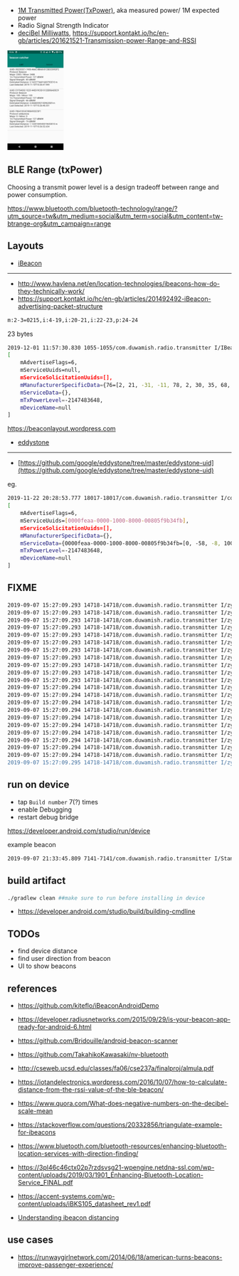 
- [1M Transmitted Power(TxPower)](https://stackoverflow.com/a/36867888/432903), aka measured power/ 1M expected power
- Radio Signal Strength Indicator
- [deciBel Milliwatts](https://en.wikipedia.org/wiki/DBm), https://support.kontakt.io/hc/en-gb/articles/201621521-Transmission-power-Range-and-RSSI

<img src="beacon_list.png" width="25%"/>

BLE Range (txPower)
--

Choosing a transmit power level is a design tradeoff between range and power consumption.

https://www.bluetooth.com/bluetooth-technology/range/?utm_source=tw&utm_medium=social&utm_term=social&utm_content=tw-btrange-org&utm_campaign=range

Layouts
------

* [iBeacon](https://developer.apple.com/ibeacon/)
----

- http://www.havlena.net/en/location-technologies/ibeacons-how-do-they-technically-work/
- https://support.kontakt.io/hc/en-gb/articles/201492492-iBeacon-advertising-packet-structure

```bash
m:2-3=0215,i:4-19,i:20-21,i:22-23,p:24-24
```

23 bytes

```bash
2019-12-01 11:57:30.830 1055-1055/com.duwamish.radio.transmitter I/IBeaconScanApi: validated Ibeacon BLE for ScanRecord 
[
    mAdvertiseFlags=6, 
    mServiceUuids=null, 
    mServiceSolicitationUuids=[], 
    mManufacturerSpecificData={76=[2, 21, -31, -11, 78, 2, 30, 35, 68, -32, -100, 61, 81, 46, -75, 106, -34, -55, 0, 100, 0, 100, -71]}, 
    mServiceData={}, 
    mTxPowerLevel=-2147483648, 
    mDeviceName=null
]

```

https://beaconlayout.wordpress.com

* [eddystone](https://developers.google.com/beacons/eddystone)
----

- [https://github.com/google/eddystone/tree/master/eddystone-uid](https://github.com/google/eddystone/tree/master/eddystone-uid)

eg.

```bash
2019-11-22 20:28:53.777 18017-18017/com.duwamish.radio.transmitter I/com.duwamish.radio.transmitter.layouts.EddystoneScanApi$Companion: validating if eddystone for scanResult ScanRecord 
[
    mAdvertiseFlags=6, 
    mServiceUuids=[0000feaa-0000-1000-8000-00805f9b34fb], 
    mServiceSolicitationUuids=[], 
    mManufacturerSpecificData={},
    mServiceData={0000feaa-0000-1000-8000-00805f9b34fb=[0, -58, -8, 100, 16, -60, -59, -120, -87, -50, -59, -15, 0, -112, 0, 1, 21, 35, 0, 0]}, 
    mTxPowerLevel=-2147483648, 
    mDeviceName=null
]
```

FIXME
----

```bash
2019-09-07 15:27:09.293 14718-14718/com.duwamish.radio.transmitter I/zygote: Rejecting re-init on previously-failed class java.lang.Class<android.support.v4.view.ViewCompat$OnUnhandledKeyEventListenerWrapper>: java.lang.NoClassDefFoundError: Failed resolution of: Landroid/view/View$OnUnhandledKeyEventListener;
2019-09-07 15:27:09.293 14718-14718/com.duwamish.radio.transmitter I/zygote:     at void android.support.v4.view.ViewCompat.setOnApplyWindowInsetsListener(android.view.View, android.support.v4.view.OnApplyWindowInsetsListener) (ViewCompat.java:2203)
2019-09-07 15:27:09.293 14718-14718/com.duwamish.radio.transmitter I/zygote:     at android.view.ViewGroup android.support.v7.app.AppCompatDelegateImpl.createSubDecor() (AppCompatDelegateImpl.java:637)
2019-09-07 15:27:09.293 14718-14718/com.duwamish.radio.transmitter I/zygote:     at void android.support.v7.app.AppCompatDelegateImpl.ensureSubDecor() (AppCompatDelegateImpl.java:518)
2019-09-07 15:27:09.293 14718-14718/com.duwamish.radio.transmitter I/zygote:     at void android.support.v7.app.AppCompatDelegateImpl.setContentView(int) (AppCompatDelegateImpl.java:466)
2019-09-07 15:27:09.293 14718-14718/com.duwamish.radio.transmitter I/zygote:     at void android.support.v7.app.AppCompatActivity.setContentView(int) (AppCompatActivity.java:140)
2019-09-07 15:27:09.293 14718-14718/com.duwamish.radio.transmitter I/zygote:     at void com.duwamish.radio.transmitter.BeaconCatcherController.onCreate(android.os.Bundle) (BeaconCatcherController.kt:46)
2019-09-07 15:27:09.293 14718-14718/com.duwamish.radio.transmitter I/zygote:     at void android.app.Activity.performCreate(android.os.Bundle, android.os.PersistableBundle) (Activity.java:6999)
2019-09-07 15:27:09.293 14718-14718/com.duwamish.radio.transmitter I/zygote:     at void android.app.Activity.performCreate(android.os.Bundle) (Activity.java:6990)
2019-09-07 15:27:09.293 14718-14718/com.duwamish.radio.transmitter I/zygote:     at void android.app.Instrumentation.callActivityOnCreate(android.app.Activity, android.os.Bundle) (Instrumentation.java:1214)
2019-09-07 15:27:09.293 14718-14718/com.duwamish.radio.transmitter I/zygote:     at android.app.Activity android.app.ActivityThread.performLaunchActivity(android.app.ActivityThread$ActivityClientRecord, android.content.Intent) (ActivityThread.java:2731)
2019-09-07 15:27:09.294 14718-14718/com.duwamish.radio.transmitter I/zygote:     at void android.app.ActivityThread.handleLaunchActivity(android.app.ActivityThread$ActivityClientRecord, android.content.Intent, java.lang.String) (ActivityThread.java:2856)
2019-09-07 15:27:09.294 14718-14718/com.duwamish.radio.transmitter I/zygote:     at void android.app.ActivityThread.-wrap11(android.app.ActivityThread, android.app.ActivityThread$ActivityClientRecord, android.content.Intent, java.lang.String) (ActivityThread.java:-1)
2019-09-07 15:27:09.294 14718-14718/com.duwamish.radio.transmitter I/zygote:     at void android.app.ActivityThread$H.handleMessage(android.os.Message) (ActivityThread.java:1589)
2019-09-07 15:27:09.294 14718-14718/com.duwamish.radio.transmitter I/zygote:     at void android.os.Handler.dispatchMessage(android.os.Message) (Handler.java:106)
2019-09-07 15:27:09.294 14718-14718/com.duwamish.radio.transmitter I/zygote:     at void android.os.Looper.loop() (Looper.java:164)
2019-09-07 15:27:09.294 14718-14718/com.duwamish.radio.transmitter I/zygote:     at void android.app.ActivityThread.main(java.lang.String[]) (ActivityThread.java:6494)
2019-09-07 15:27:09.294 14718-14718/com.duwamish.radio.transmitter I/zygote:     at java.lang.Object java.lang.reflect.Method.invoke(java.lang.Object, java.lang.Object[]) (Method.java:-2)
2019-09-07 15:27:09.294 14718-14718/com.duwamish.radio.transmitter I/zygote:     at void com.android.internal.os.RuntimeInit$MethodAndArgsCaller.run() (RuntimeInit.java:438)
2019-09-07 15:27:09.294 14718-14718/com.duwamish.radio.transmitter I/zygote:     at void com.android.internal.os.ZygoteInit.main(java.lang.String[]) (ZygoteInit.java:807)
2019-09-07 15:27:09.294 14718-14718/com.duwamish.radio.transmitter I/zygote: Caused by: java.lang.ClassNotFoundException: Didn't find class "android.view.View$OnUnhandledKeyEventListener" on path: DexPathList[[zip file "/data/app/com.duwamish.radio.transmitter-FtcoIOHH2kvjqqHIpQiWGw==/base.apk", zip file "/data/app/com.duwamish.radio.transmitter-FtcoIOHH2kvjqqHIpQiWGw==/split_lib_dependencies_apk.apk", zip file "/data/app/com.duwamish.radio.transmitter-FtcoIOHH2kvjqqHIpQiWGw==/split_lib_resources_apk.apk", zip file "/data/app/com.duwamish.radio.transmitter-FtcoIOHH2kvjqqHIpQiWGw==/split_lib_slice_0_apk.apk", zip file "/data/app/com.duwamish.radio.transmitter-FtcoIOHH2kvjqqHIpQiWGw==/split_lib_slice_1_apk.apk", zip file "/data/app/com.duwamish.radio.transmitter-FtcoIOHH2kvjqqHIpQiWGw==/split_lib_slice_2_apk.apk", zip file "/data/app/com.duwamish.radio.transmitter-FtcoIOHH2kvjqqHIpQiWGw==/split_lib_slice_3_apk.apk", zip file "/data/app/com.duwamish.radio.transmitter-FtcoIOHH2kvjqqHIpQiWGw==/split_lib_slice_4_apk.apk", zip file "/data/app/com.duwamish.radio.transmitter-FtcoIOHH2kvjqqHIp
2019-09-07 15:27:09.295 14718-14718/com.duwamish.radio.transmitter I/zygote:     at java.lang.Class dalvik.system.BaseDexClassLoader.findClass(java.lang.String) (BaseDexClassLoader.java:125)
```

run on device
--

- tap `Build number` 7(?) times
- enable Debugging
- restart debug bridge

https://developer.android.com/studio/run/device

example beacon

```bash
2019-09-07 21:33:45.809 7141-7141/com.duwamish.radio.transmitter I/StandardBeaconCacther: UUID: P1F54E02-1E23-44P0-9C3D-512PB56ADED9\nmajor: 100\nminor100
```
build artifact
---------------

```bash
./gradlew clean ##make sure to run before installing in device
```

- https://developer.android.com/studio/build/building-cmdline


TODOs
-----

- find device distance 
- find user direction from beacon
- UI to show beacons

references
---

- https://github.com/kiteflo/iBeaconAndroidDemo
- https://developer.radiusnetworks.com/2015/09/29/is-your-beacon-app-ready-for-android-6.html
- https://github.com/Bridouille/android-beacon-scanner
- https://github.com/TakahikoKawasaki/nv-bluetooth
- http://cseweb.ucsd.edu/classes/fa06/cse237a/finalproj/almula.pdf
- https://iotandelectronics.wordpress.com/2016/10/07/how-to-calculate-distance-from-the-rssi-value-of-the-ble-beacon/
- https://www.quora.com/What-does-negative-numbers-on-the-decibel-scale-mean

- https://stackoverflow.com/questions/20332856/triangulate-example-for-ibeacons
- https://www.bluetooth.com/bluetooth-resources/enhancing-bluetooth-location-services-with-direction-finding/
- https://3pl46c46ctx02p7rzdsvsg21-wpengine.netdna-ssl.com/wp-content/uploads/2019/03/1901_Enhancing-Bluetooth-Location-Service_FINAL.pdf

- https://accent-systems.com/wp-content/uploads/iBKS105_datasheet_rev1.pdf
- [Understanding ibeacon distancing](https://stackoverflow.com/a/21617601/432903)

use cases
---------
- https://runwaygirlnetwork.com/2014/06/18/american-turns-beacons-improve-passenger-experience/